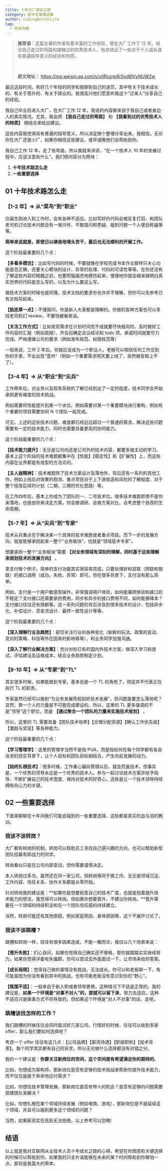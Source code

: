 ```yaml
---
title: 十年大厂成长之路
category: 技术文章精选集
author: CodingBetterLife
tag:
  - 练级攻略
---
```


> **推荐语**：这篇文章的作者有着丰富的工作经验，曾在大厂工作了 12 年。结合自己走过的弯路和接触过的优秀技术人，他总结出了一些对于个人成长具有普遍指导意义的经验和特质。
>
> <br/>
>
> **原文地址：** <https://mp.weixin.qq.com/s/vIIRxznpRr5yd6IVyNUW2w>

最近这段时间，有好几个年轻的同学和我聊到自己的迷茫。其中有关于技术成长的、有关于晋升的、有关于择业的。我很高兴他们愿意听我这个“过来人”分享自己的经验。

我自己毕业后进入大厂，在大厂工作 12 年，我说的内容都来自于我自己或者身边人的真实情况。尤其，我会把 **【我自己走过的弯路】** 和 **【我看到过的优秀技术人的特质】** 相结合来给出建议。

这些内容我觉得具有普遍的指导意义，所以决定做个整理分享出来。我相信，无论你在大厂还是小厂，如果你相信这些建议，或早或晚他们会帮助到你。

我自己工作 12 年，走了些弯路，所以我就来讲讲，“在一个技术人 10 年的发展过程中，应该注意些什么”。我们把内容分为两块：

1. **十年技术路怎么走**
2. **一些重要选择**

## 01 十年技术路怎么走

### 【1-2 年】=> 从“菜鸟”到“职业”

应届生刚进入到工作时，会有各种不适应。比如写好的代码会被反复打回、和团队老司机讨论技术问题会有一堆问号、不敢提问和质疑、碰到问题一个人使劲死磕等等。

**简单来说就是，即使日以继夜地埋头苦干，最后也无法顺利的开展工作。**

这个阶段最重要的几个点：

**【多看多模仿】**：比如写代码的时候，不要就像在学校完成书本作业那样只关心功能是否正确，还要关心模块的设计、异常的处理、代码的可读性等等。在你还没有了解这些内容的精髓之前，也要照猫画虎地模仿起来，慢慢地你就会越来越明白真实世界的代码是怎么写的，以及为什么要这么写。

做技术方案的时候也是同理，技术文档的要求你也许并不理解，但你可以先参考已有文档写起来。

**【脸皮厚一点】**：不懂就问，你是新人大家都是理解的。你做的各种方案也可以多找老司机们 review，不要怕被看笑话。

**【关注工作方式】**：比如发现需求在计划时间完不成就要尽快报风险、及时做好工作内容的汇报（例如周报）、开会后确定会议结论和 todo 项、承诺时间就要尽力完成、严格遵循公司的要求（例如发布规范、权限规范等）

一般来说，工作 2 年后，你就应该成为一个职业人。老板可以相信任何工作交到你的手里，不会出现“意外”（例如一个重要需求明天要上线了，突然被告知上不了）。

### 【3-4 年】=> 从“职业”到“尖兵”

工作两年后，对业务以及现有系统的了解已经到达了一定的程度，技术同学会开始承担更有难度的技术挑战。

例如需要将性能提升到某一个水位、例如需要对某一个重要模块进行重构、例如有个重要的项目需要协同 N 个团队一起完成。

可见，上述的这些技术问题，难度都已经远远超过一个普通的需求。解决这些问题需要有一定的技术能力，同时也需要具备更高的协同能力。

这个阶段最重要的几个点：

**【技术能力提升】**：无论是公司内还是公司外的技术内容，都要多做主动的学习。基本上这个阶段的技术难题都集中在【性能】【稳定性】和【扩展性】上，而这些内容在业界都是有成型的方法论的。

**【主人翁精神】**：技术难题除了技术方案设计及落地外，背后还有一系列的其他工作。例如上线后对效果的观测、重点项目对于上下游改造和风险的了解程度、对于整个技改后续的计划（二期、三期的优化思路）等。

在工作四年后，基本上你成为了团队的一、二号技术位。很多技术难题即使不是你来落地，也是由你来决定方案。你会做调研、会做方案对比、会考虑整个技改的生命周期。

### 【5-7 年】=> 从“尖兵”到“专家”

技术尖兵重点在于解决某一个具体的技术难题或者重点项目。而下一步的发展方向，就是能够承担起来一整个“业务板块”，也就是“领域技术专家”。

想要承担一整个“业务板块”需要 **【对业务领域有深刻的理解，同时基于这些理解来规划技术的发展方向】** 。

拿支付做个例子。简单的支付功能其实很容易完成，只要处理好和双联（网联和银联）的接口调用（成功、失败、异常）即可。但在很多背景下，支付没有那么简单。

例如，支付是一个用户敏感型操作，非常强调用户体验，如何能兼顾体验和接口的不稳定？支付接口还需要承担费用，同步和异步的接口费用不同，如何能够降本？支付接口往往还有限额等。这一系列问题的背后涉及到很多技术的设计，包括异步化、补偿设计、资金流设计、最终一致性设计等等。

这个阶段最重要的几个点：

**【深入理解行业及趋势】**：密切关注行业的各种变化（新鲜的玩法、政策的变动、竞对的策略、科技等外在因素的影响等等），和业务同学加强沟通。

**【深入了解行业解决方案】**：充分对标已有的国内外技术方案，做深入学习和尝试，评估建设及运维成本，结合业务趋势制定计划。

### 【8-10 年】=> 从“专家”到“TL”

其实很多时候，如果能做到专家，基本也是一个 TL 的角色了，但这并不代表正在执行 TL 的职责。

专家虽然已经可以做到“为业务发展而规划好技术发展”，但问题是要怎么落地呢？显然，靠一个人的力量是不可能完成建设的。所以，这里的 TL 更多强调的不是“领导”这个职位，而是 **【通过聚合一个团队的力量来实施技术规划】** 。

所以，这里的 TL 需要具备【团队技术培养】【合理分配资源】【确认工作优先级】【激励与奖惩】等各种能力。

这个阶段最重要的几个点：

**【学习管理学】**：这里的管理学当然不是指 PUA，而是指如何在每个同学都有各自诉求的现实背景下，让个人目标和团队目标相结合，产生向前发展的动力。

**【始终扎根技术】**：很多时候，工作重心偏向管理以后，就会荒废技术。但事实是，一个优秀的领导永远是一个优秀的技术人。参与一起讨论技术方案并给予指导、不断扩展自己的技术宽度、保持对技术的好奇心，这些是让一个技术领导持续拥有向心力的关键。

## 02 一些重要选择

下面来聊聊在十年间我们可能会碰到的一些重要选择。这些都是真实的血与泪的教训。

### 我该不该转岗？

大厂都有转岗的机制。转岗可以帮助员工寻找自己感兴趣的方向，也可以帮助新型团队招募有即战力的同学。

转岗看似只是在公司内部变动，但你需要谨慎决定。

本人转岗过多次。虽然还在同一家公司，但转岗等同于换工作。无论是领域沉淀、工作内容、信任关系、协作关系都是从零开始。

针对转岗我的建议是：**如果你是想要拓宽自己的技术广度，也就是抱着提升技术能力的想法，我觉得可以转岗。但如果你想要晋升，不建议你转岗。**晋升需要在一个领域的持续积淀和在一个团队信任感的持续建立。

当然，转岗可能还有其他原因，例如家庭原因、身体原因等，这个不展开讨论了。

### 我该不该跳槽？

跳槽和转岗一样，往往有很多因素造成，不能一概而论，我仅以几个场景来说：

**【晋升失败】**：扪心自问，如果你觉得自己确实还不够格，那你就踏踏实实继续努力。如果你觉得评委有失偏颇，你可以尝试去外面面试一下，让市场来给你答案。

**【成长局限】**：觉得自己做的事情没有挑战，无法成长。你可以和老板聊一下，有可能是因为你没有看到其中的挑战，也有可能老板没有意识到你的“野心”。

**【氛围不适】**：一般来自于新入职或者领导更换，这种情况下不适是正常的。我的建议是，**如果一个环境是“对事不对人”的，那就可以留下来**，努力去适应，这种不适应只是做事方式不同导致的。但如果这个环境是“对人不对事”的话，走吧。

### 跳槽该找怎样的工作？

我们跳槽的时候往往会同时面试好几家公司。行情好的时候，往往可以收到多家 offer，那么我们要如何选择呢？

考虑一个 offer 往往有这几点：【公司品牌】【薪资待遇】【职级职称】【技术背景】。每个同学其实都有自己的诉求，所以无论做什么选择都没有对错之分。

我的一个建议是：**你要关注新岗位的空间，这个空间是有希望满足你的期待的**。

比如，你想成为架构师，那新岗位是否有足够的技术挑战来帮助你提升技术能力，而不仅仅是疲于奔命地应付需求？

比如，你想往技术管理发展，那新岗位是否有带人的机会？是否有足够的问题需要搭建团队来解决？

比如，你想扎根在某个领域持续发展（例如电商、游戏），那新岗位是不是延续这个领域，并且可以碰到更多这个领域的问题？

当然，如果薪资实在高到无法拒绝，以上参考可以忽略!

## 结语

以上就是我对互联网从业技术人员十年成长之路的心得，希望在你困惑和关键选择的时候可以帮助到你。如果我的只言片语能够在未来的某个时间帮助到你哪怕一点，那将是我莫大的荣幸。

<!-- @include: @article-footer.snippet.md -->